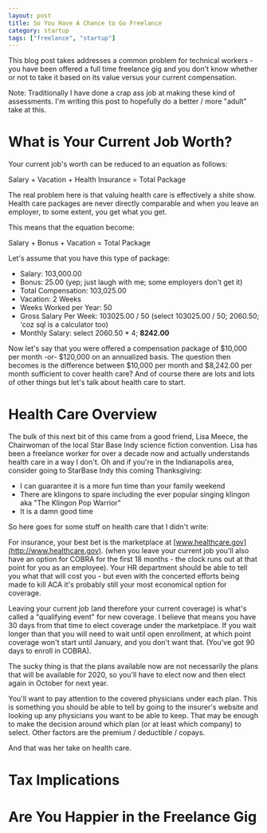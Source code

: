 ```yaml
---
layout: post
title: So You Have A Chance to Go Freelance
category: startup
tags: ["freelance", "startup"]
---
```

This blog post takes addresses a common problem for technical workers - you have been offered a full time freelance gig and you don't know whether or not to take it based on its value versus your current compensation.  

Note: Traditionally I have done a crap ass job at making these kind of assessments.  I'm writing this post to hopefully do a better / more "adult" take at this.

# What is Your Current Job Worth?

Your current job's worth can be reduced to an equation as follows:

Salary + Vacation + Health Insurance = Total Package

The real problem here is that valuing health care is effectively a shite show. Health care packages are never directly comparable and when you leave an employer, to some extent, you get what you get. 

This means that the equation become: 

Salary + Bonus + Vacation = Total Package

Let's assume that you have this type of package:

* Salary: 103,000.00
* Bonus: 25.00 (yep; just laugh with me; some employers don't get it)
* Total Compensation: 103,025.00
* Vacation: 2 Weeks
* Weeks Worked per Year: 50
* Gross Salary Per Week: 103025.00 / 50 (select 103025.00 / 50; 2060.50; 'coz sql is a calculator too)
* Monthly Salary: select 2060.50 * 4; **8242.00**

Now let's say that you were offered a compensation package of $10,000 per month -or- $120,000 on an annualized basis.  The question then becomes is the difference between $10,000 per month and $8,242.00 per month sufficient to cover health care?  And of course there are lots and lots of other things but let's talk about health care to start.

# Health Care Overview

The bulk of this next bit of this came from a good friend, Lisa Meece, the Chairwoman of the local Star Base Indy science fiction convention.  Lisa has been a freelance worker for over a decade now and actually understands health care in a way I don't.  Oh and if you're in the Indianapolis area, consider going to StarBase Indy this coming Thanksgiving:

* I can guarantee it is a more fun time than your family weekend
* There are klingons to spare including the ever popular singing klingon aka "The Klingon Pop Warrior"
* It is a damn good time

So here goes for some stuff on health care that I didn't write:

For insurance, your best bet is the marketplace at [www.healthcare.gov](http://www.healthcare.gov). (when you leave your current job you'll also have an option for COBRA for the first 18 months - the clock runs out at that point for you as an employee). Your HR department should be able to tell you what that will cost you - but even with the concerted efforts being made to kill ACA it's probably still your most economical option for coverage.

Leaving your current job (and therefore your current coverage) is what's called a "qualifying event" for new coverage. I believe that means you have 30 days from that time to elect coverage under the marketplace. If you wait longer than that you will need to wait until open enrollment, at which point coverage won't start until January, and you don't want that. (You've got 90 days to enroll in COBRA).

The sucky thing is that the plans available now are not necessarily the plans that will be available for 2020, so you'll have to elect now and then elect again in October for next year.

You'll want to pay attention to the covered physicians under each plan. This is something you should be able to tell by going to the insurer's website and looking up any physicians you want to be able to keep. That may be enough to make the decision around which plan (or at least which company) to select. Other factors are the premium / deductible / copays. 

And that was her take on health care.  

# Tax Implications 

# Are You Happier in the Freelance Gig







